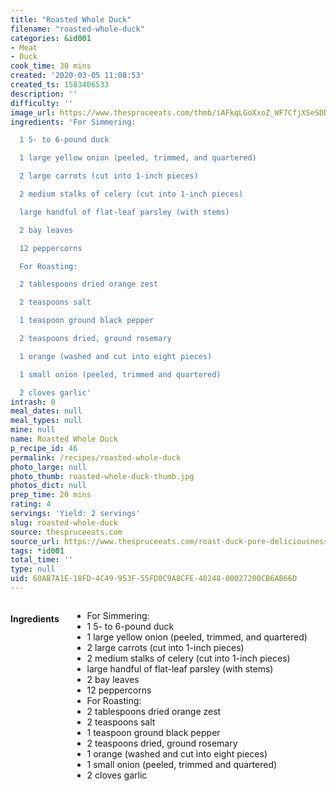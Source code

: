 ```yaml
---
title: "Roasted Whole Duck"
filename: "roasted-whole-duck"
categories: &id001
- Meat
- Duck
cook_time: 30 mins
created: '2020-03-05 11:08:53'
created_ts: 1583406533
description: ''
difficulty: ''
image_url: https://www.thespruceeats.com/thmb/iAFkqLGoXxoZ_WF7CfjXSeSDDMc=/960x0/filters:no_upscale():max_bytes(150000):strip_icc()/200422407-001-56a1c8bb5f9b58b7d0c2991d.jpg
ingredients: 'For Simmering:

  1 5- to 6-pound duck

  1 large yellow onion (peeled, trimmed, and quartered)

  2 large carrots (cut into 1-inch pieces)

  2 medium stalks of celery (cut into 1-inch pieces)

  large handful of flat-leaf parsley (with stems)

  2 bay leaves

  12 peppercorns

  For Roasting:

  2 tablespoons dried orange zest

  2 teaspoons salt

  1 teaspoon ground black pepper

  2 teaspoons dried, ground rosemary

  1 orange (washed and cut into eight pieces)

  1 small onion (peeled, trimmed and quartered)

  2 cloves garlic'
intrash: 0
meal_dates: null
meal_types: null
mine: null
name: Roasted Whole Duck
p_recipe_id: 46
permalink: /recipes/roasted-whole-duck
photo_large: null
photo_thumb: roasted-whole-duck-thumb.jpg
photos_dict: null
prep_time: 20 mins
rating: 4
servings: 'Yield: 2 servings'
slug: roasted-whole-duck
source: thespruceeats.com
source_url: https://www.thespruceeats.com/roast-duck-pure-deliciousness-913179
tags: *id001
total_time: ''
type: null
uid: 60AB7A1E-18FD-4C49-953F-55FD0C9A8CFE-40248-00027200CB6AB66D
---
```

<div class="large-8 medium-7 columns" id="writeup">	</div><!-- #writeup -->
</div><!-- #row-one -->
<div class="row" id="row-two">	<div class="medium-4 small-5 columns" id="ingredients"><h4>Ingredients</h4><div class="box box-ingredients content"><ul>
<li>For Simmering:</li>
<li>1 5- to 6-pound duck</li>
<li>1 large yellow onion (peeled, trimmed, and quartered)</li>
<li>2 large carrots (cut into 1-inch pieces)</li>
<li>2 medium stalks of celery (cut into 1-inch pieces)</li>
<li>large handful of flat-leaf parsley (with stems)</li>
<li>2 bay leaves</li>
<li>12 peppercorns</li>
<li>For Roasting:</li>
<li>2 tablespoons dried orange zest</li>
<li>2 teaspoons salt</li>
<li>1 teaspoon ground black pepper</li>
<li>2 teaspoons dried, ground rosemary</li>
<li>1 orange (washed and cut into eight pieces)</li>
<li>1 small onion (peeled, trimmed and quartered)</li>
<li>2 cloves garlic</li>
</ul>
</div>	</div>	<div class="medium-6 small-7 columns" id="directions">	</div>
